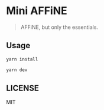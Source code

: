 # Mini AFFiNE

> AFFiNE, but only the essentials.

## Usage

```bash
yarn install

yarn dev
```

## LICENSE

MIT
